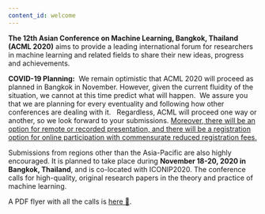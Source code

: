 ```yaml
---
content_id: welcome
---
```


**The 12th Asian Conference on Machine Learning, Bangkok, Thailand (ACML 2020)** aims to provide a leading international forum for researchers in machine learning and related fields to share their new ideas, progress and achievements.

**COVID-19 Planning:**  We remain optimistic that ACML 2020 will proceed as planned in Bangkok in November. However, given the current fluidity of the situation, we cannot at this time predict what will happen.  We assure you that we are planning for every eventuality and following how other conferences are dealing with it.   Regardless, ACML will proceed one way or another, so we look forward to your submissions. <span style="text-decoration: underline">Moreover, there will be an option for remote or recorded presentation, and there will be a registration option for online participation with commensurate reduced registration fees.</span>

Submissions from regions other than the Asia-Pacific are also highly encouraged. It is planned to take place during **November 18-20, 2020 in Bangkok, Thailand**, and is co-located with ICONIP2020. The conference calls for high-quality, original research papers in the theory and practice of machine learning.

A PDF flyer with all the calls is [here 🔖](http://acml-conf.org/2020/files/ACML2020-fullcall-v1.pdf).